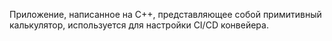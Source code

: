 Приложение, написанное на C++, представляющее собой примитивный калькулятор, используется для настройки CI/CD конвейера.
